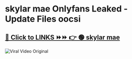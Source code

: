 
 # skylar mae Onlyfans Leaked - Update Files oocsi

## <h2><a href="https://clipsfans.com/skylar_mae&ref=git">🔗 Click to LINKS ⏩⏩ 👉 🟢 skylar mae </a></h2>

<a href="https://clipsfans.com/skylar_mae&ref=git" rel="nofollow" data-target="animated-image.originalLink"><img src="https://i.ibb.co.com/xMMVF88/686577567.gif" alt="Viral Video Original" style="max-width: 100%; display: inline-block;" data-target="animated-image.originalImage"></a>

